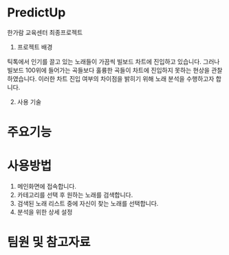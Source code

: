 # PredictUp
한가람 교육센터 최종프로젝트

1. 프로젝트 배경

틱톡에서 인기를 끌고 있는 노래들이 가끔씩 빌보드 차트에 진입하고 있습니다. 그러나 빌보드 100위에 들어가는 곡들보다 훌륭한 곡들이 차트에 진입하지 못하는 현상을 관찰하였습니다. 이러한 차트 진입 여부의 차이점을 밝히기 위해 노래 분석을 수행하고자 합니다.

2. 사용 기술

#

# 주요기능

# 사용방법

1. 메인화면에 접속합니다.
2. 카테고리를 선택 후 원하는 노래를 검색합니다.
3. 검색된 노래 리스트 중에 자신이 찾는 노래를 선택합니다.
4. 분석을 위한 상세 설정 

# 팀원 및 참고자료
